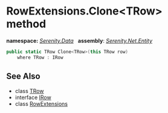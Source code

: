 # RowExtensions.Clone&lt;TRow&gt; method
**namespace:** *[Serenity.Data](../../README.md#serenity.data-namespace)*   **assembly**: *[Serenity.Net.Entity](../../README.md)*

```csharp
public static TRow Clone<TRow>(this TRow row)
    where TRow : IRow
```

## See Also

* class [TRow](../Serenity.Net.Entity/../RowExtensions.TRow.md)
* interface [IRow](../IRow.md)
* class [RowExtensions](../RowExtensions.md)